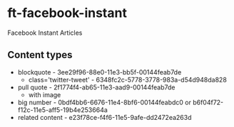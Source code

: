# ft-facebook-instant
Facebook Instant Articles


## Content types ##
- blockquote - 3ee29f96-88e0-11e3-bb5f-00144feab7de
	- class='twitter-tweet' - 6348fc2c-5778-3778-983a-d54d948da828
- pull quote - 2f1774f4-ab65-11e3-aad9-00144feab7de
	- with image
- big number - 0bdf4bb6-6676-11e4-8bf6-00144feabdc0 or b6f04f72-f12c-11e5-aff5-19b4e253664a
- related content - e23f78ce-f4f6-11e5-9afe-dd2472ea263d
